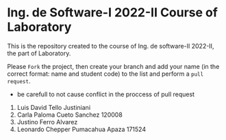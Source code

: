 # Ing. de Software-I 2022-II Course of Laboratory
This is the repository created to the course of Ing. de software-II 2022-II, the part of Laboratory.


Please `Fork` the project, then create your branch and add your name (in the correct format: name and student code) to the list and perform a `pull request`.
* be carefull to not cause conflict in the proccess of pull request
<ol>
  <li>Luis David Tello Justiniani</li>
  <li>Carla Paloma Cueto Sanchez 120008</li>
  <li>Justino Ferro Alvarez</li>
  <li>Leonardo Chepper Pumacahua Apaza 171524</li>
</ol>